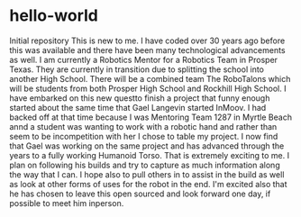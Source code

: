 # hello-world
Initial repository
This is new to me. I have coded over 30 years ago before this was available and there have been many technological advancements as well. I am currently a Robotics Mentor for a Robotics Team in Prosper Texas. They are currently in transition due to splitting the school into another High School. There will be a combined team The RoboTalons which will be students from both Prosper High School and Rockhill High School.
I have embarked on this new questto finish a project that funny enough started about the same time that Gael Langevin started InMoov. I had backed off at that time because I was Mentoring Team 1287 in Myrtle Beach annd a student was wanting to work with a robotic hand and rather than seem to be incompetition with her I chose to table my project. I now find that Gael was working on the same project and has advanced through the years to a fully working Humanoid Torso. That is extremely exciting to me.
I plan on following his builds and try to capture as much information along the way that I can. I hope also to pull others in to assist in the build as well as look at other forms of uses for the robot in  the end. I'm excited also that he has chosen to leave this open sourced and look forward one day, if possible to meet him inperson.
